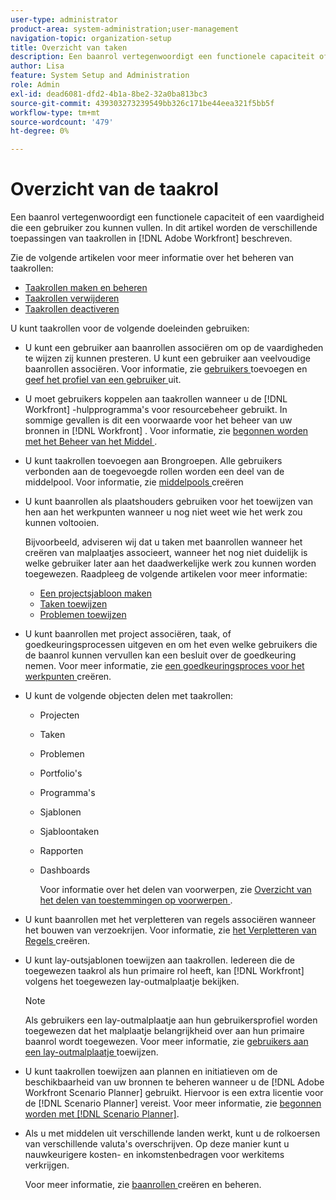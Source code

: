 ```yaml
---
user-type: administrator
product-area: system-administration;user-management
navigation-topic: organization-setup
title: Overzicht van taken
description: Een baanrol vertegenwoordigt een functionele capaciteit of een vaardigheid die een gebruiker zou kunnen vullen. In dit artikel worden de verschillende toepassingen van functies in Adobe Workfront beschreven.
author: Lisa
feature: System Setup and Administration
role: Admin
exl-id: dead6081-dfd2-4b1a-8be2-32a0ba813bc3
source-git-commit: 439303273239549bb326c171be44eea321f5bb5f
workflow-type: tm+mt
source-wordcount: '479'
ht-degree: 0%

---
```


# Overzicht van de taakrol

Een baanrol vertegenwoordigt een functionele capaciteit of een vaardigheid die een gebruiker zou kunnen vullen. In dit artikel worden de verschillende toepassingen van taakrollen in [!DNL Adobe Workfront] beschreven.

Zie de volgende artikelen voor meer informatie over het beheren van taakrollen:

* [Taakrollen maken en beheren](../../../administration-and-setup/set-up-workfront/organizational-setup/create-manage-job-roles.md)
* [Taakrollen verwijderen](../../../administration-and-setup/set-up-workfront/organizational-setup/delete-job-roles.md)
* [Taakrollen deactiveren](../../../administration-and-setup/set-up-workfront/organizational-setup/deactivate-job-roles.md)

U kunt taakrollen voor de volgende doeleinden gebruiken:

* U kunt een gebruiker aan baanrollen associëren om op de vaardigheden te wijzen zij kunnen presteren. U kunt een gebruiker aan veelvoudige baanrollen associëren. Voor informatie, zie [ gebruikers ](../../../administration-and-setup/add-users/create-and-manage-users/add-users.md) toevoegen en [ geef het profiel van een gebruiker ](../../../administration-and-setup/add-users/create-and-manage-users/edit-a-users-profile.md) uit.
* U moet gebruikers koppelen aan taakrollen wanneer u de [!DNL Workfront] -hulpprogramma&#39;s voor resourcebeheer gebruikt. In sommige gevallen is dit een voorwaarde voor het beheer van uw bronnen in [!DNL Workfront] . Voor informatie, zie [ begonnen worden met het Beheer van het Middel ](../../../resource-mgmt/resource-mgmt-overview/get-started-resource-management.md).
* U kunt taakrollen toevoegen aan Brongroepen. Alle gebruikers verbonden aan de toegevoegde rollen worden een deel van de middelpool. Voor informatie, zie [ middelpools ](../../../resource-mgmt/resource-planning/resource-pools/create-resource-pools.md) creëren
* U kunt baanrollen als plaatshouders gebruiken voor het toewijzen van hen aan het werkpunten wanneer u nog niet weet wie het werk zou kunnen voltooien.

  Bijvoorbeeld, adviseren wij dat u taken met baanrollen wanneer het creëren van malplaatjes associeert, wanneer het nog niet duidelijk is welke gebruiker later aan het daadwerkelijke werk zou kunnen worden toegewezen. Raadpleeg de volgende artikelen voor meer informatie:

   * [Een projectsjabloon maken](../../../manage-work/projects/create-and-manage-templates/create-template.md)
   * [Taken toewijzen](../../../manage-work/tasks/assign-tasks/assign-tasks.md)
   * [Problemen toewijzen](../../../manage-work/issues/manage-issues/assign-issues.md)

* U kunt baanrollen met project associëren, taak, of goedkeuringsprocessen uitgeven en om het even welke gebruikers die de baanrol kunnen vervullen kan een besluit over de goedkeuring nemen. Voor meer informatie, zie [ een goedkeuringsproces voor het werkpunten ](../../../administration-and-setup/customize-workfront/configure-approval-milestone-processes/create-approval-processes.md) creëren.
* U kunt de volgende objecten delen met taakrollen:

   * Projecten
   * Taken
   * Problemen
   * Portfolio&#39;s
   * Programma&#39;s
   * Sjablonen
   * Sjabloontaken
   * Rapporten
   * Dashboards

     Voor informatie over het delen van voorwerpen, zie [ Overzicht van het delen van toestemmingen op voorwerpen ](../../../workfront-basics/grant-and-request-access-to-objects/sharing-permissions-on-objects-overview.md).

* U kunt baanrollen met het verpletteren van regels associëren wanneer het bouwen van verzoekrijen. Voor informatie, zie [ het Verpletteren van Regels ](../../../manage-work/requests/create-and-manage-request-queues/create-routing-rules.md) creëren.
* U kunt lay-outsjablonen toewijzen aan taakrollen. Iedereen die de toegewezen taakrol als hun primaire rol heeft, kan [!DNL Workfront] volgens het toegewezen lay-outmalplaatje bekijken.

  >[!NOTE]
  >
  >Als gebruikers een lay-outmalplaatje aan hun gebruikersprofiel worden toegewezen dat het malplaatje belangrijkheid over aan hun primaire baanrol wordt toegewezen. Voor meer informatie, zie [ gebruikers aan een lay-outmalplaatje ](../../../administration-and-setup/customize-workfront/use-layout-templates/assign-users-to-layout-template.md) toewijzen.

* U kunt taakrollen toewijzen aan plannen en initiatieven om de beschikbaarheid van uw bronnen te beheren wanneer u de [!DNL Adobe Workfront Scenario Planner] gebruikt. Hiervoor is een extra licentie voor de [!DNL Scenario Planner] vereist. Voor meer informatie, zie [ begonnen worden met  [!DNL Scenario Planner]](../../../scenario-planner/get-started-with-scenario-planning.md).
* Als u met middelen uit verschillende landen werkt, kunt u de rolkoersen van verschillende valuta&#39;s overschrijven. Op deze manier kunt u nauwkeurigere kosten- en inkomstenbedragen voor werkitems verkrijgen.

  Voor meer informatie, zie [ baanrollen ](../../../administration-and-setup/set-up-workfront/organizational-setup/create-manage-job-roles.md) creëren en beheren.
